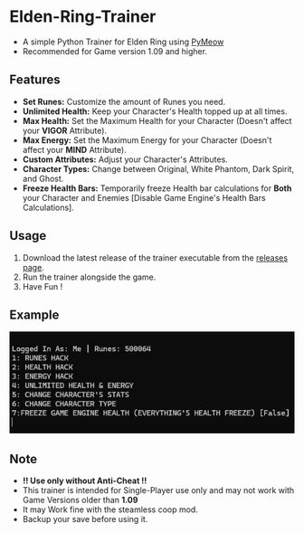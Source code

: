 # Elden-Ring-Trainer

- A simple Python Trainer for Elden Ring using [PyMeow](https://github.com/qb-0/pyMeow/tree/master)
- Recommended for Game version 1.09 and higher.

## Features

- **Set Runes:** Customize the amount of Runes you need.
- **Unlimited Health:** Keep your Character's Health topped up at all times.
- **Max Health:** Set the Maximum Health for your Character (Doesn't affect your **VIGOR** Attribute).
- **Max Energy:** Set the Maximum Energy for your Character (Doesn't affect your **MIND** Attribute).
- **Custom Attributes:** Adjust your Character's Attributes.
- **Character Types:** Change between Original, White Phantom, Dark Spirit, and Ghost.
- **Freeze Health Bars:** Temporarily freeze Health bar calculations for **Both** your Character and Enemies [Disable Game Engine's Health Bars Calculations].

## Usage

1. Download the latest release of the trainer executable from the [releases page](https://github.com/berliniq/Elden-Ring-Trainer/releases).
2. Run the trainer alongside the game.
3. Have Fun !

## Example

![Trainer Example](Trainer%20Example/TrainerExampleSS.png)

## Note
- **!! Use only without Anti-Cheat !!**
- This trainer is intended for Single-Player use only and may not work with Game Versions older than **1.09**
- It may Work fine with the steamless coop mod.
- Backup your save before using it.

